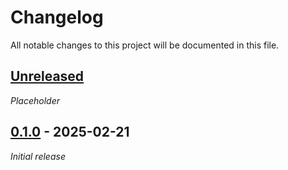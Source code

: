# Changelog

All notable changes to this project will be documented in this file.

## [Unreleased]

_Placeholder_

## [0.1.0] - 2025-02-21

_Initial release_

[Unreleased]: https://github.com/bplaat/crates/compare/small-router%2Fv0.1.0...HEAD
[0.1.0]: https://github.com/bplaat/crates/releases/tag/small-router%2Fv0.1.0
